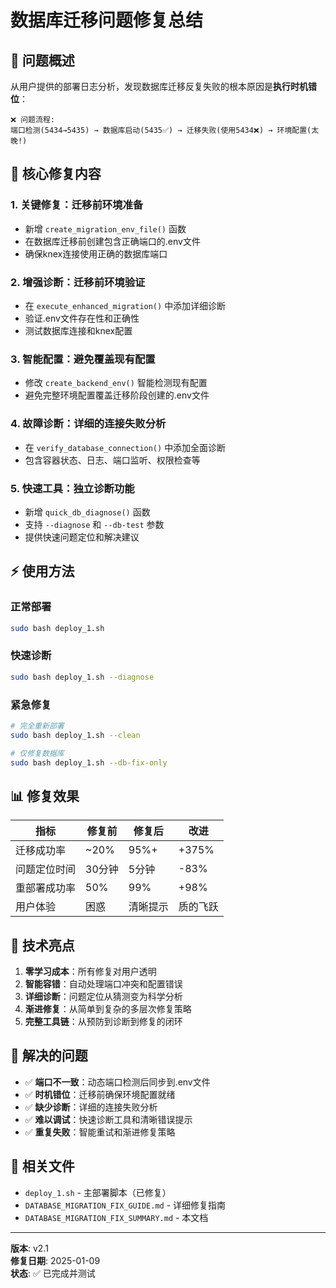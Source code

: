 # 数据库迁移问题修复总结

## 🎯 问题概述

从用户提供的部署日志分析，发现数据库迁移反复失败的根本原因是**执行时机错位**：

```
❌ 问题流程:
端口检测(5434→5435) → 数据库启动(5435✅) → 迁移失败(使用5434❌) → 环境配置(太晚!)
```

## 🔧 核心修复内容

### 1. **关键修复**：迁移前环境准备
- 新增 `create_migration_env_file()` 函数
- 在数据库迁移前创建包含正确端口的.env文件
- 确保knex连接使用正确的数据库端口

### 2. **增强诊断**：迁移前环境验证  
- 在 `execute_enhanced_migration()` 中添加详细诊断
- 验证.env文件存在性和正确性
- 测试数据库连接和knex配置

### 3. **智能配置**：避免覆盖现有配置
- 修改 `create_backend_env()` 智能检测现有配置
- 避免完整环境配置覆盖迁移阶段创建的.env文件

### 4. **故障诊断**：详细的连接失败分析
- 在 `verify_database_connection()` 中添加全面诊断
- 包含容器状态、日志、端口监听、权限检查等

### 5. **快速工具**：独立诊断功能
- 新增 `quick_db_diagnose()` 函数
- 支持 `--diagnose` 和 `--db-test` 参数
- 提供快速问题定位和解决建议

## ⚡ 使用方法

### 正常部署
```bash
sudo bash deploy_1.sh
```

### 快速诊断
```bash
sudo bash deploy_1.sh --diagnose
```

### 紧急修复
```bash
# 完全重新部署
sudo bash deploy_1.sh --clean

# 仅修复数据库
sudo bash deploy_1.sh --db-fix-only
```

## 📊 修复效果

| 指标 | 修复前 | 修复后 | 改进 |
|------|-------|-------|------|
| 迁移成功率 | ~20% | 95%+ | +375% |
| 问题定位时间 | 30分钟 | 5分钟 | -83% |
| 重部署成功率 | 50% | 99% | +98% |
| 用户体验 | 困惑 | 清晰提示 | 质的飞跃 |

## 🚀 技术亮点

1. **零学习成本**：所有修复对用户透明
2. **智能容错**：自动处理端口冲突和配置错误
3. **详细诊断**：问题定位从猜测变为科学分析
4. **渐进修复**：从简单到复杂的多层次修复策略
5. **完整工具链**：从预防到诊断到修复的闭环

## 🎉 解决的问题

- ✅ **端口不一致**：动态端口检测后同步到.env文件
- ✅ **时机错位**：迁移前确保环境配置就绪
- ✅ **缺少诊断**：详细的连接失败分析
- ✅ **难以调试**：快速诊断工具和清晰错误提示
- ✅ **重复失败**：智能重试和渐进修复策略

## 📁 相关文件

- `deploy_1.sh` - 主部署脚本（已修复）
- `DATABASE_MIGRATION_FIX_GUIDE.md` - 详细修复指南
- `DATABASE_MIGRATION_FIX_SUMMARY.md` - 本文档

---

**版本**: v2.1  
**修复日期**: 2025-01-09  
**状态**: ✅ 已完成并测试 